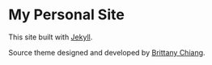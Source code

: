 # My Personal Site

This site built with [Jekyll](https://jekyllrb.com/).

Source theme designed and developed by [Brittany Chiang]([https://brittanychiang.com/](https://github.com/bchiang7/bchiang7.github.io)).
